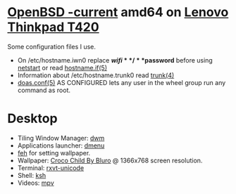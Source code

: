 # [OpenBSD -current](https://www.openbsd.org/faq/current.html) amd64 on [Lenovo Thinkpad T420](http://shop.lenovo.com/us/en/laptops/thinkpad/t-series/t420s/)

Some configuration files I use.

* On /etc/hostname.iwn0 replace **$wifi** / **$password** before using [netstart](http://man.openbsd.org/netstart) or read [hostname.if(5)](http://man.openbsd.org/hostname.if)
* Information about /etc/hostname.trunk0 read [trunk(4)](http://man.openbsd.org/trunk)
* [doas.conf(5)](http://man.openbsd.org/doas.conf) AS CONFIGURED lets any user in the wheel group run any command as root.

# Desktop
* Tiling Window Manager: [dwm](http://dwm.suckless.org/)
* Applications launcher: [dmenu](http://tools.suckless.org/dmenu/)
* [feh](https://feh.finalrewind.org/) for setting wallpaper.
* Wallpaper: [Croco Child By Bluro](https://interfacelift.com/wallpaper/details/3922/croco_child.html) @ 1366x768 screen resolution.
* Terminal: [rxvt-unicode](http://software.schmorp.de/pkg/rxvt-unicode.html)
* Shell: [ksh](http://man.openbsd.org/ksh)
* Videos: [mpv](https://mpv.io/)
